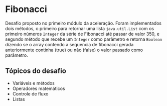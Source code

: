 # Fibonacci
Desafio proposto no primeiro módulo da aceleração. 
Foram implementados dois métodos, o primeiro para retornar uma lista `java.util.List` com os primeiro números `Integer` da série de Fibonacci até passar de valor 350, e segundo método que recebe um `Integer` como parâmetro e retorna `Boolean` dizendo se o array contendo a sequencia de fibonacci gerada anteriormente continha (true) ou não (false) o valor passado como parâmetro.

## Tópicos do desafio
- Variáveis e métodos
- Operadores matemáticos
- Controle de fluxo
- Listas

